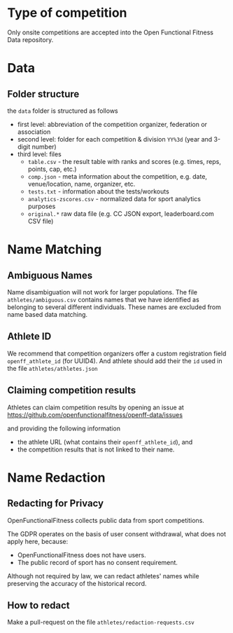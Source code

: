 

# Type of competition
Only onsite competitions are accepted into the Open Functional Fitness Data repository.


# Data

## Folder structure
the `data` folder is structured as follows
- first level: abbreviation of the competition organizer, federation or association
- second level: folder for each competition & division `YY%3d` (year and 3-digit number) 
- third level: files
    - `table.csv` - the result table with ranks and scores (e.g. times, reps, points, cap, etc.)
    - `comp.json` - meta information about the competition, e.g. date, venue/location, name, organizer, etc.
    - `tests.txt` - information about the tests/workouts
    - `analytics-zscores.csv` - normalized data for sport analytics purposes
    - `original.*` raw data file (e.g. CC JSON export, leaderboard.com CSV file)


# Name Matching

## Ambiguous Names
Name disambiguation will not work for larger populations. 
The file `athletes/ambiguous.csv` contains names 
that we have identified as belonging to several different individuals.
These names are excluded from name based data matching. 


## Athlete ID
We recommend that competition organizers offer a custom registration field `openff_athlete_id` (for UUID4).
And athlete should add their the `id` used in the file `athletes/athletes.json`

## Claiming competition results
Athletes can claim competition results by opening an issue 
at https://github.com/openfunctionalfitness/openff-data/issues

and providing the following information

* the athlete URL (what contains their `openff_athlete_id`), and
* the competition results that is not linked to their name.



# Name Redaction

## Redacting for Privacy
OpenFunctionalFitness collects public data from sport competitions.

The GDPR operates on the basis of user consent withdrawal,
what does not apply here, because:

- OpenFunctionalFitness does not have users.
- The public record of sport has no consent requirement.

Although not required by law, we can redact athletes' names
while preserving the accuracy of the historical record.

## How to redact
Make a pull-request on the file `athletes/redaction-requests.csv`

